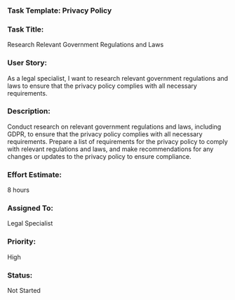 ### Task Template: Privacy Policy

### Task Title: 
Research Relevant Government Regulations and Laws

### User Story: 
As a legal specialist, I want to research relevant government regulations and laws to ensure that the privacy policy complies with all necessary requirements.

### Description: 
Conduct research on relevant government regulations and laws, including GDPR, to ensure that the privacy policy complies with all necessary requirements. Prepare a list of requirements for the privacy policy to comply with relevant regulations and laws, and make recommendations for any changes or updates to the privacy policy to ensure compliance.

### Effort Estimate: 
8 hours

### Assigned To: 
Legal Specialist

### Priority: 
High

### Status: 
Not Started
